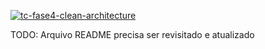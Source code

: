 [![tc-fase4-clean-architecture](https://github.com/fiap-2nett/tc-fase4-clean-architecture/actions/workflows/dotnet.yml/badge.svg?branch=main)](https://github.com/fiap-2nett/tc-fase4-clean-architecture/actions/workflows/dotnet.yml)

TODO: Arquivo README precisa ser revisitado e atualizado

<!--
# CI/CD Pipeline

Com o objetivo de manter o foco na criação de uma CI/CD Pipeline utilizando Github Actions que
é um dos entregáveis necessários para o Tech Challenge Fase 2. Foi reaproveitado o trabalho entregue no Tech Challenge Fase 1.

Caso queira verificar o projeto entregue na fase anterior, vide link abaixo.:

- [Tech Challenge 1](https://github.com/fiap-2nett/tc-fase1)

## Colaboradores

- [Ailton Alves de Araujo](https://www.linkedin.com/in/ailton-araujo-b4ba0520/) - RM350781
- [Bruno Fecchio Salgado](https://www.linkedin.com/in/bfecchio/) - RM350780
- [Cecília Gonçalves Wlinger](https://www.linkedin.com/in/cec%C3%ADlia-wlinger-6a5459100/) - RM351312
- [Cesar Julio Spaziante](https://www.linkedin.com/in/cesar-spaziante/) - RM351311
- [Paulo Felipe do Nascimento de Sousa](https://www.linkedin.com/in/paulo-felipe06/) - RM351707

## Como funciona a CI/CD Pipeline?

CI/CD Pipelines, incluso a criada neste projeto, tem como objetivo melhorar e automatizar processos envolvidos no Desenvolvimento de Software
como a integração contínua do código escrito pelos membros da equipe (CI) e a disponibilização e implantação do software em ambiente
de produção (CD).

A seguir temos mais detalhes sobre a CI/CD Pipeline deste projeto.

### Triggers (Gatilhos)

As Triggers (Gatilhos) são eventos que ocasionam a inicialização da Pipeline.

Em nosso caso foi assumido que toda vez que houver alterações na Branch (galho/ramificação) "master"
a Pipeline seria iniciada.

Vide abaixo código com comentários.:

```yaml
# Nome da Pipeline CI/CD
name: tc-fase2-pipeline

# Eventos que acionam a execução da pipeline
on:
  # Executar a pipeline quando há um push (envio) de código para a branch master
  push:
    branches:
      - master
  # Executar a pipeline quando há uma pull request (solicitação de envio)
  pull_request:
    branches:
      - master
 ```

### Variáveis de Ambiente

São valores definidos dentro do contexto de ambiente da Pipeline que podem ser reaproveitados durante sua execução.

Observe abaixo.:

```yaml
# Define variáveis de ambiente para a execução da pipeline
env:
  # Define a versão do .NET a ser utilizada
  DOTNET_VERSION: '7.0.x'

  # Define o diretório onde os pacotes NuGet serão armazenados
  NUGET_PACKAGES: ${{ github.workspace }}/.nuget/packages
```

### Jobs (Trabalhos)

Os Jobs são coleções de tarefas responsáveis pelas ações dentro de um Pipeline, como restaurar dependências,
testes unitários e entre outros.

A seguir temos um detalhamento de cada Job envolvido nesta Pipeline.

#### Build

Job responsável por configurar, restaurar as dependências e compilar nosso projeto .NET 7.

```yaml
# Definição do bloco "jobs", onde são definidos os jobs a serem executados na pipeline
jobs:
  # Job chamado "build"
  build:
    # Especifica o ambiente em que o job será executado (Ubuntu mais recente)
    runs-on: ubuntu-latest

    # Lista de passos (steps) que compõem o job
    steps:
      # Passo 1: Faz o checkout do código do repositório
      - name: Checkout code
        uses: actions/checkout@v2

      # Passo 2: Configurar o ambiente .NET usando a versão definida nas variáveis de ambiente
      - name: Setup .NET
        uses: actions/setup-dotnet@v3
        with:
          dotnet-version: ${{ env.DOTNET_VERSION }}

      # Passo 3: Utiliza o cache para armazenar pacotes NuGet, caso já tenham sido baixados anteriormente
      - uses: actions/cache@v3
        with:
          path: ${{ env.NUGET_PACKAGES }}
          key: ${{ runner.os }}-nuget-${{ hashFiles('**/*.csproj') }}
          restore-keys: |
            ${{ runner.os }}-nuget-

      # Passo 4: Restaura as dependências do projeto usando o comando "dotnet restore"
      - name: Restore dependencies
        run: dotnet restore TechChallenge.sln

      # Passo 5: Compila o projeto usando o comando "dotnet build"
      - name: Build
        run: dotnet build TechChallenge.sln --no-restore

```

#### Unit-test

Testes Unitários são responsável por isolar algumas partes menores de nosso sistema e as testar isoladamente para garantir que estas partes
estão se comportando corretamente.
São fornecidos dados de entrada fictícios devido à necessidade de isolamento dos Testes Unitários.

```yaml
# Definição do job chamado "unit-test"
unit-test:

  # Especifica o ambiente em que o job será executado (Ubuntu mais recente)
  runs-on: ubuntu-latest

  # Indica que este job depende da conclusão do job chamado "build"
  needs: build

    # Lista de passos (steps) que compõem o job
    steps:

    # Como cada Job funciona de maneira isolada, os passos para configurar, restaurar as dependências
    # e compilar nosso projeto devem ser replicados novamente. Os "Passos" de 1 à 5 são exatamente iguais
    # ao que vimos no Job de Build e por isso foram omitidos deste trecho de documentação.

    # Passo 6: Executar os testes unitários usando o comando "dotnet test"
    - name: UnitTest
      run: dotnet test tests/TechChallenge.Application.UnitTests/TechChallenge.Application.UnitTests.csproj --no-build --verbosity normal
```

#### Architecture-test

Os Testes de Arquitetura são responsáveis por garantir que
a arquitetura da solução está orientada à Domínio, portanto, aderente ao DDD.

```yaml
# Definição do job chamado "architecture-test"
architecture-test:
  # Especifica o ambiente em que o job será executado (Ubuntu mais recente)
  runs-on: ubuntu-latest

  # Indica que este job depende da conclusão do job chamado "build"
  needs: build

  # Lista de passos (steps) que compõem o job
    steps:

    # Como cada Job funciona de maneira isolada, os passos para configurar, restaurar as dependências
    # e compilar nosso projeto devem ser replicados novamente. Os "Passos" de 1 à 5 são exatamente iguais
    # ao que vimos no Job de Build e por isso foram omitidos deste trecho de documentação.

  # Lista de passos (steps) que compõem o job

    # Passo 6: Executar testes de arquitetura usando o comando "dotnet test"
    - name: ArchitectureTest
      run: dotnet test tests/TechChallenge.ArchitectureTests/TechChallenge.ArchitectureTests.csproj --no-build --verbosity normal
```

#### Integration-test

Diferente dos Testes Unitários, os Testes Integrados visam garantir que diferentes partes de um sistema
interagem corretamente quando combinadas.

```yaml
# Definição do job chamado "integration-test"
integration-test:
  # Especifica o ambiente em que o job será executado (Ubuntu mais recente)
  runs-on: ubuntu-latest

  # Indica que este job depende da conclusão do job chamado "build"
  needs: build

  # Lista de passos (steps) que compõem o job
  steps:

    # Como cada Job funciona de maneira isolada, os passos para configurar, restaurar as dependências
    # e compilar nosso projeto devem ser replicados novamente. Os "Passos" de 1 à 5 são exatamente iguais
    # ao que vimos no Job de Build e por isso foram omitidos deste trecho de documentação.

    # Passo 6: Executar testes de integração usando o comando "dotnet test"
    - name: IntegrationTest
      run: dotnet test tests/TechChallenge.Api.IntegrationTests/TechChallenge.Api.IntegrationTests.csproj --no-build --verbosity normal
```

#### *Para melhorar a performance da Pipeline os Jobs Unit-test, Architecture-test e Integration-test executam paralelamente.

#### Container-publish

Job responsável pela publicação da imagem de nosso Container no Docker Hub.

[Link para Imagem no Docker Hub](https://hub.docker.com/repository/docker/techchallengephase2/tech-challenge2-pipeline)

```yaml
# Definição do job chamado "container-publish"
container-publish:
  # Especifica o ambiente em que o job será executado (Ubuntu mais recente)
  runs-on: ubuntu-latest

  # Indica que este job depende da conclusão de outros jobs antes de ser executado
  needs: [build, unit-test, architecture-test, integration-test]

  # Lista de passos (steps) que compõem o job
  steps:
    # Passo 1: Faz o checkout do código do repositório
    - name: Checkout code
      uses: actions/checkout@v2

    # Passo 2: Realiza o login no Container Registry (Docker Hub, neste caso)
    - name: Login no Container Registry
      uses: docker/login-action@v1.6.0
      with:
        # Utiliza as credenciais armazenadas como secrets no repositório
        username: ${{ secrets.DOCKER_CONTAINER_REGISTRY_USERNAME }}
        password: ${{ secrets.DOCKER_CONTAINER_REGISTRY_PASSWORD }}

    # Passo 3: Constrói e publica a imagem do contêiner no Docker Hub
    - name: Build and Push Container Artifact on Docker Hub
      run: |
        # Constrói a imagem do contêiner usando o Dockerfile no caminho especificado
        docker build . --file src/TechChallenge.Api/Dockerfile -t techchallengephase2/tech-challenge2-pipeline:latest

        # Publicar a imagem do contêiner no Docker Hub
        docker push techchallengephase2/tech-challenge2-pipeline:latest

```

 -->
